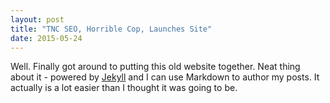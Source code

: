 ```yaml
---
layout: post
title: "TNC SEO, Horrible Cop, Launches Site"
date: 2015-05-24
---
```


Well. Finally got around to putting this old website together. Neat thing about it - powered by [Jekyll](http://jekyllrb.com) and I can use Markdown to author my posts. It actually is a lot easier than I thought it was going to be.
